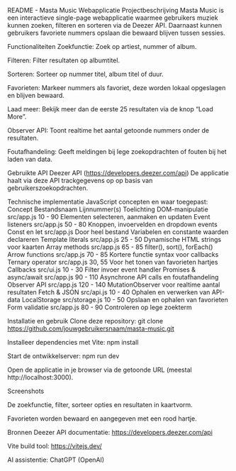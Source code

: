 README - Masta Music Webapplicatie
Projectbeschrijving
Masta Music is een interactieve single-page webapplicatie waarmee gebruikers muziek kunnen zoeken, filteren en sorteren via de Deezer API. Daarnaast kunnen gebruikers favoriete nummers opslaan die bewaard blijven tussen sessies.

Functionaliteiten
Zoekfunctie: Zoek op artiest, nummer of album.

Filteren: Filter resultaten op albumtitel.

Sorteren: Sorteer op nummer titel, album titel of duur.

Favorieten: Markeer nummers als favoriet, deze worden lokaal opgeslagen en blijven bewaard.

Laad meer: Bekijk meer dan de eerste 25 resultaten via de knop “Load More”.

Observer API: Toont realtime het aantal getoonde nummers onder de resultaten.

Foutafhandeling: Geeft meldingen bij lege zoekopdrachten of fouten bij het laden van data.

Gebruikte API
Deezer API (https://developers.deezer.com/api)
De applicatie haalt via deze API trackgegevens op op basis van gebruikerszoekopdrachten.

Technische implementatie
JavaScript concepten en waar toegepast:
Concept	Bestandsnaam	Lijnnummer(s)	Toelichting
DOM-manipulatie	src/app.js	10 - 90	Elementen selecteren, aanmaken en updaten
Event listeners	src/app.js	50 - 80	Knoppen, invoervelden en dropdown events
Const en let	src/app.js	Door heel bestand	Variabelen en constante waarden declareren
Template literals	src/app.js	25 - 50	Dynamische HTML strings voor kaarten
Array methods	src/app.js	65 - 85	filter(), sort(), forEach()
Arrow functions	src/app.js	70 - 85	Kortere functie syntax voor callbacks
Ternary operator	src/app.js	30, 55	Voor het tonen van favorieten hartjes
Callbacks	src/ui.js	10 - 30	Filter invoer event handler
Promises & async/await	src/app.js	90 - 110	Asynchrone API calls en foutafhandeling
Observer API	src/app.js	120 - 140	MutationObserver voor realtime aantal resultaten
Fetch & JSON	src/api.js	10 - 40	Ophalen en verwerken van API-data
LocalStorage	src/storage.js	10 - 50	Opslaan en ophalen van favorieten
Form validatie	src/app.js	80 - 90	Controleren op lege zoekterm

Installatie en gebruik
Clone deze repository:
git clone https://github.com/jouwgebruikersnaam/masta-music.git

Installeer dependencies met Vite:
npm install

Start de ontwikkelserver:
npm run dev

Open de applicatie in je browser via de getoonde URL (meestal http://localhost:3000).

Screenshots

De zoekfunctie, filter, sorteer opties en resultaten in kaartvorm.


Favorieten worden bewaard en aangegeven met een rood hartje.

Bronnen
Deezer API documentatie: https://developers.deezer.com/api

Vite build tool: https://vitejs.dev/

AI assistentie: ChatGPT (OpenAI)

